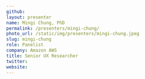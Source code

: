 ```yaml
---
github:
layout: presenter
name: Mingi Chung, PhD
permalink: /presenters/mingi-chung/
photo_url: /static/img/presenters/mingi-chung.jpeg
slug: mingi-chung
role: Panelist
company: Amazon AWS
title: Senior UX Researcher
twitter:
website:
---
```


